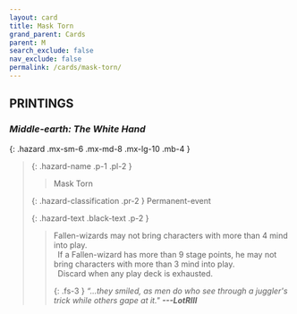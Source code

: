 ```yaml
---
layout: card
title: Mask Torn
grand_parent: Cards
parent: M
search_exclude: false
nav_exclude: false
permalink: /cards/mask-torn/
---
```


## PRINTINGS


### _Middle-earth: The White Hand_

{: .hazard .mx-sm-6 .mx-md-8 .mx-lg-10 .mb-4 }
> {: .hazard-name .p-1 .pl-2 }
> > <div class="hazard-mp"></div>
> > <div class="card-name">Mask Torn</div>
>
> {: .hazard-classification .pr-2 }
> Permanent-event
>
> {: .hazard-text .black-text .p-2 }
> > Fallen-wizards may not bring characters with more than 4 mind into play. <br>&ensp;If a Fallen-wizard has more than 9 stage points, he may not bring characters with more than 3 mind into play. <br>&ensp;Discard when any play deck is exhausted. 
> > 
> > {: .fs-3 } 
> > _“...they smiled, as men do who see through a juggler's trick while others gape at it."_ ***---&#65279;LotRIII*** 
>
